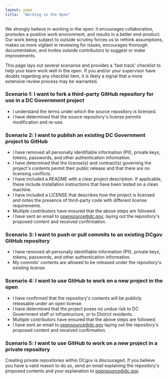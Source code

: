 ```yaml
---
layout: page
title:  "Working in the Open"
---
```


We strongly believe in working in the open: it encourages collaboration, promotes a positive work environment, and results in a better end-product. Our work being subject to outside scrutiny forces us to rethink assumptions, makes us more vigilant in reviewing for issues, encourages thorough documentation, and invites outside contributors to suggest or make improvements.

This page lays out several scenarios and provides a 'fast track' checklist to help your team work well in the open. If you and/or your supervisor have doubts regarding any checklist item, it is likely a signal that a more extensive review process may be warranted.

### Scenario 1: I want to fork a third-party GitHub repository for use in a DC Government project

- I understand the terms under which the source repository is licensed.
- I have determined that the source repository's license permits modification and re-use.


### Scenario 2: I want to publish an existing DC Government project to GitHub

- I have removed all personally identifiable information (PII), private keys, tokens, passwords, and other authentication information.
- I have determined that the license(s) and contract(s) governing the project's contents permit their public release and that there are no licensing conflicts.
- I have included a README with a clear project description. If applicable, these include installation instructions that have been tested on a clean machine.
- I have included a LICENSE that describes how the project is licensed and notes the presence of third-party code with different license requirements.
- Multiple contributors have ensured that the above steps are followed.
- I have sent an email to opensource@dc.gov, laying out the repository's proposed content and received confirmation.


### Scenario 3: I want to push or pull commits to an existing DCgov GitHub repository

- I have removed all personally identifiable information (PII), private keys, tokens, passwords, and other authentication information.
- My commits' contents are allowed to be released under the repository's existing license.


### Scenario 4: I want to use GitHub to work on a new project in the open

- I have confirmed that the repository's contents will be publicly releasable under an open license.
- I have determined that the project poses no undue risk to DC Government staff or infrastructure, or to District residents.
- Multiple contributors have ensured that the above steps are followed.
- I have sent an email to opensource@dc.gov laying out the repository's proposed content and received confirmation.


### Scenario 5: I want to use GitHub to work on a new project in a private repository

Creating private repositories within DCgov is discouraged. If you believe you have a valid reason to do so, send an email explaining the repository's proposed contents and your explanation to opensource@dc.gov.
